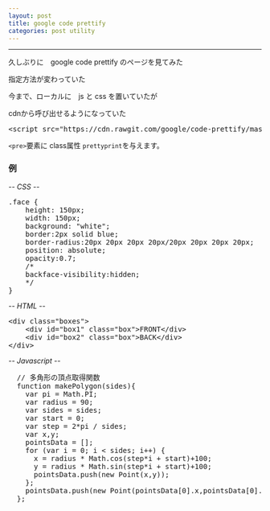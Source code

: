 ```yaml
---
layout: post
title: google code prettify
categories: post utility
---
```


-----

久しぶりに　google code prettify のページを見てみた

指定方法が変わっていた

今まで、ローカルに　js と css を置いていたが

cdnから呼び出せるようになっていた

<pre>
&lt;script src="https://cdn.rawgit.com/google/code-prettify/master/loader/run_prettify.js?skin=sons-of-obsidian"&gt;&lt;/script&gt;
</pre>

<code class="prettyprint">&lt;pre&gt;</code>要素に class属性 <code>prettyprint</code>を与えます。

<h3>例</h3>
<em>-- CSS --</em>
<pre>
.face {
	height: 150px;
	width: 150px;
	background: "white";
	border:2px solid blue;
	border-radius:20px 20px 20px 20px/20px 20px 20px 20px;
	position: absolute;
	opacity:0.7;
	/*
	backface-visibility:hidden;
	*/
}
</pre>
<em>-- HTML --</em>
<pre>
&lt;div class="boxes"&gt;
	&lt;div id="box1" class="box"&gt;FRONT&lt;/div&gt;
	&lt;div id="box2" class="box"&gt;BACK&lt;/div&gt;
&lt;/div&gt;
</pre>
<em>-- Javascript --</em>
<pre>
  // 多角形の頂点取得関数
  function makePolygon(sides){
    var pi = Math.PI;
    var radius = 90;
    var sides = sides;
    var start = 0;
    var step = 2*pi / sides;
    var x,y;
    pointsData = [];
    for (var i = 0; i &lt; sides; i++) {
      x = radius * Math.cos(step*i + start)+100;
      y = radius * Math.sin(step*i + start)+100;
      pointsData.push(new Point(x,y));
    };
    pointsData.push(new Point(pointsData[0].x,pointsData[0].y));
  };
</pre>

<script src="//code.jquery.com/jquery-1.11.3.js"></script>
<script src="https://cdn.rawgit.com/google/code-prettify/master/loader/run_prettify.js?skin=sons-of-obsidian"></script>

<script type="text/javascript">
var $window = $(window)
// make code pretty
$('pre').addClass('prettyprint');
$('pre').css({"background":"#111",
		           "font-size":"1.05em",
		              "border":"0px"}
		          );
$('code').css({"background":"#333","border":"0px"});

</script>